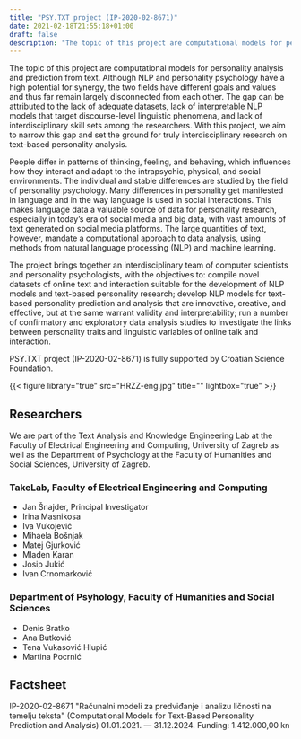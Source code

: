 ```yaml
---
title: "PSY.TXT project (IP-2020-02-8671)"
date: 2021-02-18T21:55:18+01:00
draft: false
description: "The topic of this project are computational models for personality analysis and prediction from text"
---
```


The topic of this project are computational models for personality analysis and prediction from text. Although NLP and personality psychology have a high potential for synergy, the two fields have different goals and values and thus far remain largely disconnected from each other. The gap can be attributed to the lack of adequate datasets, lack of interpretable NLP models that target discourse-level linguistic phenomena, and lack of interdisciplinary skill sets among the researchers. With this project, we aim to narrow this gap and set the ground for truly interdisciplinary research on text-based personality analysis. 

People differ in patterns of thinking, feeling, and behaving, which influences how they interact and adapt to the intrapsychic, physical, and social environments. The individual and stable differences are studied by the field of personality psychology. Many differences in personality get manifested in language and in the way language is used in social interactions. This makes language data a valuable source of data for personality research, especially in today’s era of social media and big data, with vast amounts of text generated on social media platforms. The large quantities of text, however, mandate a computational approach to data analysis, using methods from natural language processing (NLP) and machine learning. 

The project brings together an interdisciplinary team of computer scientists and personality psychologists, with the objectives to:
compile novel datasets of online text and interaction suitable for the development of NLP models and text-based personality research;
develop NLP models for text-based personality prediction and analysis that are innovative, creative, and effective, but at the same warrant validity and interpretability; 
run a number of confirmatory and exploratory data analysis studies to investigate the links between personality traits and linguistic variables of online talk and interaction.

PSY.TXT project (IP-2020-02-8671) is fully supported by Croatian Science Foundation.

{{< figure library="true" src="HRZZ-eng.jpg" title="" lightbox="true" >}}


## Researchers

We are part of the Text Analysis and Knowledge Engineering Lab at the Faculty of Electrical Engineering and Computing, University of Zagreb as well as the Department of Psychology at the Faculty of Humanities and Social Sciences, University of Zagreb.



### TakeLab, Faculty of Electrical Engineering and Computing

<ul>
<li>Jan Šnajder, Principal Investigator</li>
<li>Irina Masnikosa</li>
<li>Iva Vukojević</li>
<li>Mihaela Bošnjak</li>
<li>Matej Gjurković</li>
<li>Mladen Karan</li>
<li>Josip Jukić</li>
<li>Ivan Crnomarković</li>
</ul>


### Department of Psyhology, Faculty of Humanities and Social Sciences

<ul>
<li>Denis Bratko</li>
<li>Ana Butković</li>
<li>Tena Vukasović Hlupić</li>
<li>Martina Pocrnić</li>
</ul>






## Factsheet

IP-2020-02-8671 "Računalni modeli za predviđanje i analizu ličnosti na temelju teksta" (Computational Models for Text-Based Personality Prediction and Analysis)
01.01.2021. — 31.12.2024.
Funding: 1.412.000,00 kn